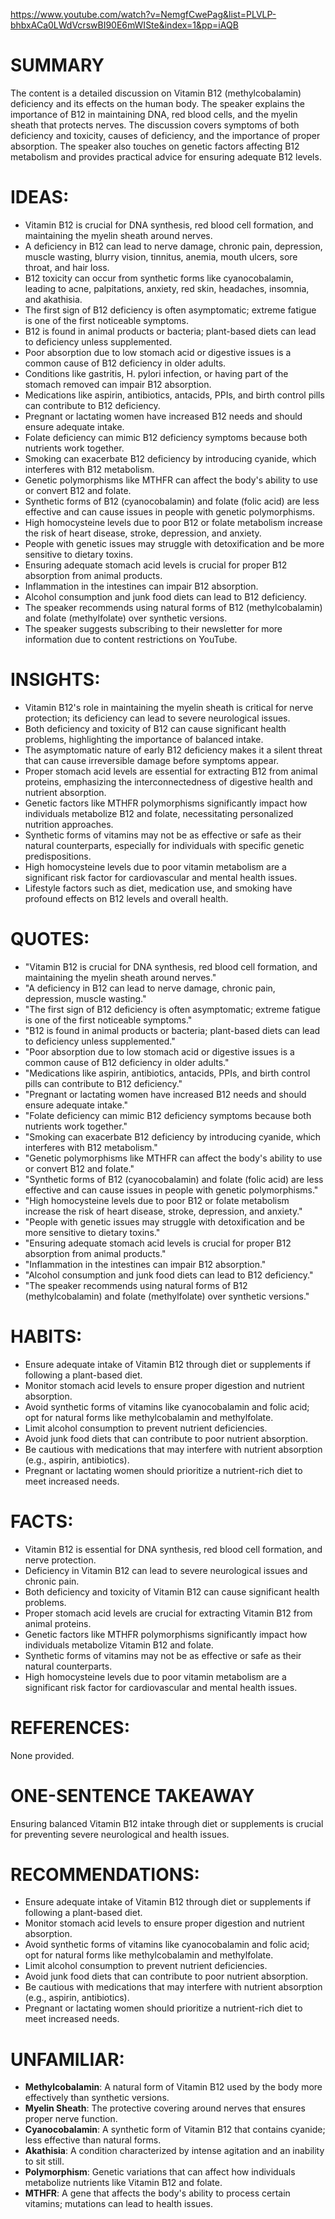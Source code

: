 https://www.youtube.com/watch?v=NemgfCwePag&list=PLVLP-bhbxACa0LWdVcrswBI90E6mWISte&index=1&pp=iAQB
# SUMMARY
The content is a detailed discussion on Vitamin B12 (methylcobalamin) deficiency and its effects on the human body. The speaker explains the importance of B12 in maintaining DNA, red blood cells, and the myelin sheath that protects nerves. The discussion covers symptoms of both deficiency and toxicity, causes of deficiency, and the importance of proper absorption. The speaker also touches on genetic factors affecting B12 metabolism and provides practical advice for ensuring adequate B12 levels.

# IDEAS:
- Vitamin B12 is crucial for DNA synthesis, red blood cell formation, and maintaining the myelin sheath around nerves.
- A deficiency in B12 can lead to nerve damage, chronic pain, depression, muscle wasting, blurry vision, tinnitus, anemia, mouth ulcers, sore throat, and hair loss.
- B12 toxicity can occur from synthetic forms like cyanocobalamin, leading to acne, palpitations, anxiety, red skin, headaches, insomnia, and akathisia.
- The first sign of B12 deficiency is often asymptomatic; extreme fatigue is one of the first noticeable symptoms.
- B12 is found in animal products or bacteria; plant-based diets can lead to deficiency unless supplemented.
- Poor absorption due to low stomach acid or digestive issues is a common cause of B12 deficiency in older adults.
- Conditions like gastritis, H. pylori infection, or having part of the stomach removed can impair B12 absorption.
- Medications like aspirin, antibiotics, antacids, PPIs, and birth control pills can contribute to B12 deficiency.
- Pregnant or lactating women have increased B12 needs and should ensure adequate intake.
- Folate deficiency can mimic B12 deficiency symptoms because both nutrients work together.
- Smoking can exacerbate B12 deficiency by introducing cyanide, which interferes with B12 metabolism.
- Genetic polymorphisms like MTHFR can affect the body's ability to use or convert B12 and folate.
- Synthetic forms of B12 (cyanocobalamin) and folate (folic acid) are less effective and can cause issues in people with genetic polymorphisms.
- High homocysteine levels due to poor B12 or folate metabolism increase the risk of heart disease, stroke, depression, and anxiety.
- People with genetic issues may struggle with detoxification and be more sensitive to dietary toxins.
- Ensuring adequate stomach acid levels is crucial for proper B12 absorption from animal products.
- Inflammation in the intestines can impair B12 absorption.
- Alcohol consumption and junk food diets can lead to B12 deficiency.
- The speaker recommends using natural forms of B12 (methylcobalamin) and folate (methylfolate) over synthetic versions.
- The speaker suggests subscribing to their newsletter for more information due to content restrictions on YouTube.

# INSIGHTS:
- Vitamin B12's role in maintaining the myelin sheath is critical for nerve protection; its deficiency can lead to severe neurological issues.
- Both deficiency and toxicity of B12 can cause significant health problems, highlighting the importance of balanced intake.
- The asymptomatic nature of early B12 deficiency makes it a silent threat that can cause irreversible damage before symptoms appear.
- Proper stomach acid levels are essential for extracting B12 from animal proteins, emphasizing the interconnectedness of digestive health and nutrient absorption.
- Genetic factors like MTHFR polymorphisms significantly impact how individuals metabolize B12 and folate, necessitating personalized nutrition approaches.
- Synthetic forms of vitamins may not be as effective or safe as their natural counterparts, especially for individuals with specific genetic predispositions.
- High homocysteine levels due to poor vitamin metabolism are a significant risk factor for cardiovascular and mental health issues.
- Lifestyle factors such as diet, medication use, and smoking have profound effects on B12 levels and overall health.

# QUOTES:
- "Vitamin B12 is crucial for DNA synthesis, red blood cell formation, and maintaining the myelin sheath around nerves."
- "A deficiency in B12 can lead to nerve damage, chronic pain, depression, muscle wasting."
- "The first sign of B12 deficiency is often asymptomatic; extreme fatigue is one of the first noticeable symptoms."
- "B12 is found in animal products or bacteria; plant-based diets can lead to deficiency unless supplemented."
- "Poor absorption due to low stomach acid or digestive issues is a common cause of B12 deficiency in older adults."
- "Medications like aspirin, antibiotics, antacids, PPIs, and birth control pills can contribute to B12 deficiency."
- "Pregnant or lactating women have increased B12 needs and should ensure adequate intake."
- "Folate deficiency can mimic B12 deficiency symptoms because both nutrients work together."
- "Smoking can exacerbate B12 deficiency by introducing cyanide, which interferes with B12 metabolism."
- "Genetic polymorphisms like MTHFR can affect the body's ability to use or convert B12 and folate."
- "Synthetic forms of B12 (cyanocobalamin) and folate (folic acid) are less effective and can cause issues in people with genetic polymorphisms."
- "High homocysteine levels due to poor B12 or folate metabolism increase the risk of heart disease, stroke, depression, and anxiety."
- "People with genetic issues may struggle with detoxification and be more sensitive to dietary toxins."
- "Ensuring adequate stomach acid levels is crucial for proper B12 absorption from animal products."
- "Inflammation in the intestines can impair B12 absorption."
- "Alcohol consumption and junk food diets can lead to B12 deficiency."
- "The speaker recommends using natural forms of B12 (methylcobalamin) and folate (methylfolate) over synthetic versions."

# HABITS:
- Ensure adequate intake of Vitamin B12 through diet or supplements if following a plant-based diet.
- Monitor stomach acid levels to ensure proper digestion and nutrient absorption.
- Avoid synthetic forms of vitamins like cyanocobalamin and folic acid; opt for natural forms like methylcobalamin and methylfolate.
- Limit alcohol consumption to prevent nutrient deficiencies.
- Avoid junk food diets that can contribute to poor nutrient absorption.
- Be cautious with medications that may interfere with nutrient absorption (e.g., aspirin, antibiotics).
- Pregnant or lactating women should prioritize a nutrient-rich diet to meet increased needs.

# FACTS:
- Vitamin B12 is essential for DNA synthesis, red blood cell formation, and nerve protection.
- Deficiency in Vitamin B12 can lead to severe neurological issues and chronic pain.
- Both deficiency and toxicity of Vitamin B12 can cause significant health problems.
- Proper stomach acid levels are crucial for extracting Vitamin B12 from animal proteins.
- Genetic factors like MTHFR polymorphisms significantly impact how individuals metabolize Vitamin B12 and folate.
- Synthetic forms of vitamins may not be as effective or safe as their natural counterparts.
- High homocysteine levels due to poor vitamin metabolism are a significant risk factor for cardiovascular and mental health issues.

# REFERENCES:
None provided.

# ONE-SENTENCE TAKEAWAY
Ensuring balanced Vitamin B12 intake through diet or supplements is crucial for preventing severe neurological and health issues.

# RECOMMENDATIONS:
- Ensure adequate intake of Vitamin B12 through diet or supplements if following a plant-based diet.
- Monitor stomach acid levels to ensure proper digestion and nutrient absorption.
- Avoid synthetic forms of vitamins like cyanocobalamin and folic acid; opt for natural forms like methylcobalamin and methylfolate.
- Limit alcohol consumption to prevent nutrient deficiencies.
- Avoid junk food diets that can contribute to poor nutrient absorption.
- Be cautious with medications that may interfere with nutrient absorption (e.g., aspirin, antibiotics).
- Pregnant or lactating women should prioritize a nutrient-rich diet to meet increased needs.

# UNFAMILIAR:
- **Methylcobalamin**: A natural form of Vitamin B12 used by the body more effectively than synthetic versions.
- **Myelin Sheath**: The protective covering around nerves that ensures proper nerve function.
- **Cyanocobalamin**: A synthetic form of Vitamin B12 that contains cyanide; less effective than natural forms.
- **Akathisia**: A condition characterized by intense agitation and an inability to sit still.
- **Polymorphism**: Genetic variations that can affect how individuals metabolize nutrients like Vitamin B12 and folate.
- **MTHFR**: A gene that affects the body's ability to process certain vitamins; mutations can lead to health issues.
